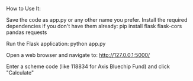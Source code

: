 How to Use It:

Save the code as app.py or any other name you prefer.
Install the required dependencies if you don't have them already:
pip install flask flask-cors pandas requests

Run the Flask application:
python app.py

Open a web browser and navigate to:
http://127.0.0.1:5000/

Enter a scheme code (like 118834 for Axis Bluechip Fund) and click "Calculate"
